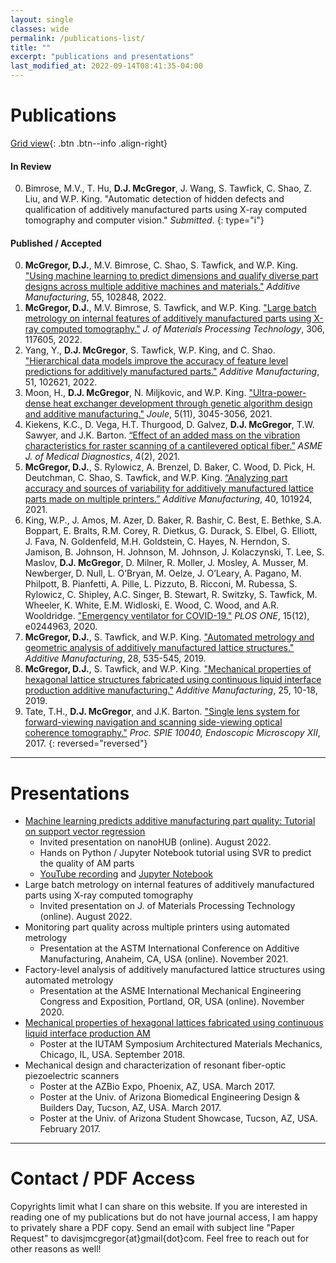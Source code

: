 ```yaml
---
layout: single
classes: wide
permalink: /publications-list/
title: ""
excerpt: "publications and presentations"
last_modified_at: 2022-09-14T08:41:35-04:00
---
```

# Publications

[Grid view](/publications/){: .btn .btn--info .align-right}

#### In Review
<!-- *Submitted/Revised/Accepted* -- Title of article  -->
0. Bimrose, M.V., T. Hu, **D.J. McGregor**, J. Wang, S. Tawfick, C. Shao, Z. Liu, and W.P. King. "Automatic detection of hidden defects and qualification of additively manufactured parts using X-ray computed tomography and computer vision." *Submitted*.
{: type="i"}

#### Published / Accepted
0. **McGregor, D.J.**, M.V. Bimrose, C. Shao, S. Tawfick, and W.P. King. ["Using machine learning to predict dimensions and qualify diverse part designs across multiple additive machines and materials."](https://doi.org/10.1016/j.addma.2022.102848) *Additive Manufacturing*, 55, 102848, 2022.
0. **McGregor, D.J.**, M.V. Bimrose, S. Tawfick, and W.P. King. ["Large batch metrology on internal features of additively manufactured parts using X-ray computed tomography."](https://doi.org/10.1016/j.jmatprotec.2022.117605) *J. of Materials Processing Technology*, 306, 117605, 2022.
0. Yang, Y., **D.J. McGregor**, S. Tawfick, W.P. King, and C. Shao. ["Hierarchical data models improve the accuracy of feature level predictions for additively manufactured parts."](https://doi.org/10.1016/j.addma.2022.102621) *Additive Manufacturing*, 51, 102621, 2022.
0. Moon, H., **D.J. McGregor**, N. Miljkovic, and W.P. King. ["Ultra-power-dense heat exchanger development through genetic algorithm design and additive manufacturing."](https://doi.org/10.1016/j.joule.2021.08.004) *Joule*, 5(11), 3045-3056, 2021.
0. Kiekens, K.C., D. Vega, H.T. Thurgood, D. Galvez, **D.J. McGregor**, T.W. Sawyer, and J.K. Barton. [“Effect of an added mass on the vibration characteristics for raster scanning of a cantilevered optical fiber.”](https://doi.org/10.1115/1.4050691) *ASME J. of Medical Diagnostics*, 4(2), 2021.
0. **McGregor, D.J.**, S. Rylowicz, A. Brenzel, D. Baker, C. Wood, D. Pick, H. Deutchman, C. Shao, S. Tawfick, and W.P. King. [“Analyzing part accuracy and sources of variability for additively manufactured lattice parts made on multiple printers.”](https://doi.org/10.1016/j.addma.2021.101924) *Additive Manufacturing*, 40, 101924, 2021.
0. King, W.P., J. Amos, M. Azer, D. Baker, R. Bashir, C. Best, E. Bethke, S.A. Boppart, E. Bralts, R.M. Corey, R. Dietkus, G. Durack, S. Elbel, G. Elliott, J. Fava, N. Goldenfeld, M.H. Goldstein, C. Hayes, N. Herndon, S. Jamison, B. Johnson, H. Johnson, M. Johnson, J. Kolaczynski, T. Lee, S. Maslov, **D.J. McGregor**, D. Milner, R. Moller, J. Mosley, A. Musser, M. Newberger, D. Null, L. O’Bryan, M. Oelze, J. O’Leary, A. Pagano, M. Philpott, B. Pianfetti, A. Pille, L. Pizzuto, B. Ricconi, M. Rubessa, S. Rylowicz, C. Shipley, A.C. Singer, B. Stewart, R. Switzky, S. Tawfick, M. Wheeler, K. White, E.M. Widloski, E. Wood, C. Wood, and A.R. Wooldridge. ["Emergency ventilator for COVID-19."](https://doi.org/10.1371/journal.pone.0244963) *PLOS ONE*, 15(12), e0244963, 2020.
0. **McGregor, D.J.**, S. Tawfick, and W.P. King. ["Automated metrology and geometric analysis of additively manufactured lattice structures."](https://doi.org/10.1016/j.addma.2019.05.026) *Additive Manufacturing*, 28, 535-545, 2019.
0. **McGregor, D.J.**, S. Tawfick, and W.P. King. ["Mechanical properties of hexagonal lattice structures fabricated using continuous liquid interface production additive manufacturing."](https://doi.org/10.1016/j.addma.2018.11.002) *Additive Manufacturing*, 25, 10-18, 2019.
0. Tate, T.H., **D.J. McGregor**, and J.K. Barton. ["Single lens system for forward-viewing navigation and scanning side-viewing optical coherence tomography."](https://doi.org/10.1117/12.2271555) *Proc. SPIE 10040, Endoscopic Microscopy XII*, 2017.
{: reversed="reversed"}

---
# Presentations
- [Machine learning predicts additive manufacturing part quality: Tutorial on support vector regression](https://nanohub.org/resources/36374)
    - Invited presentation on nanoHUB (online). August 2022.
    - Hands on Python / Jupyter Notebook tutorial using SVR to predict the quality of AM parts
    - [YouTube recording](https://www.youtube.com/watch?v=7TskxB4-x5Y) and [Jupyter Notebook](https://nanohub.org/resources/svr)
- Large batch metrology on internal features of additively manufactured parts using X-ray computed tomography
    - Invited presentation on J. of Materials Processing Technology (online). August 2022.
- Monitoring part quality across multiple printers using automated metrology
    - Presentation at the ASTM International Conference on Additive Manufacturing, Anaheim, CA, USA (online). November 2021.
- Factory-level analysis of additively manufactured lattice structures using automated metrology
    - Presentation at the ASME International Mechanical Engineering Congress and Exposition, Portland, OR, USA (online). November 2020.
- [Mechanical properties of hexagonal lattices fabricated using continuous liquid interface production AM](https://docs.lib.purdue.edu/iutam/presentations/abstracts/50/)
    - Poster at the IUTAM Symposium Architectured Materials Mechanics, Chicago, IL, USA. September 2018.
- Mechanical design and characterization of resonant fiber-optic piezoelectric scanners
    - Poster at the AZBio Expo, Phoenix, AZ, USA. March 2017.
    - Poster at the Univ. of Arizona Biomedical Engineering Design & Builders Day, Tucson, AZ, USA. March 2017.
    - Poster at the Univ. of Arizona Student Showcase, Tucson, AZ, USA. February 2017.

---
# Contact / PDF Access
Copyrights limit what I can share on this website. If you are interested in reading one of my publications but do not have journal access, I am happy to privately share a PDF copy. Send an email with subject line "Paper Request" to davisjmcgregor{at}gmail{dot}com. Feel free to reach out for other reasons as well!
